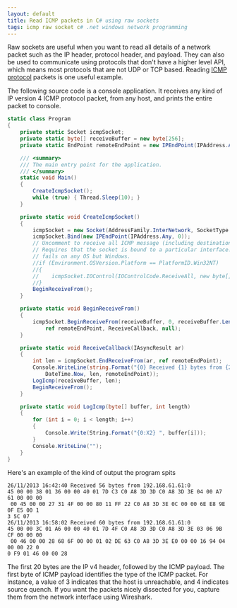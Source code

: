 ```yaml
---
layout: default
title: Read ICMP packets in C# using raw sockets
tags: icmp raw socket c# .net windows network programming
---
```


Raw sockets are useful when you want to read all details of a network packet such as the IP header, protocol header, and payload. They can also be used to communicate using protocols that don't have a higher level API, which means most protocols that are not UDP or TCP based. Reading [ICMP protocol](http://www.ietf.org/rfc/rfc792.txt) packets is one useful example.

The following source code is a console application. It receives any kind of IP version 4 ICMP protocol packet, from any host, and prints the entire packet to console.

```c#
static class Program
{
    private static Socket icmpSocket;
    private static byte[] receiveBuffer = new byte[256];
    private static EndPoint remoteEndPoint = new IPEndPoint(IPAddress.Any, 0);

    /// <summary>
    /// The main entry point for the application.
    /// </summary>
    static void Main()
    {
        CreateIcmpSocket();
        while (true) { Thread.Sleep(10); }
    }

    private static void CreateIcmpSocket()
    {
        icmpSocket = new Socket(AddressFamily.InterNetwork, SocketType.Raw, ProtocolType.Icmp);
        icmpSocket.Bind(new IPEndPoint(IPAddress.Any, 0));
        // Uncomment to receive all ICMP message (including destination unreachable).
        // Requires that the socket is bound to a particular interface. With mono,
        // fails on any OS but Windows.
        //if (Environment.OSVersion.Platform == PlatformID.Win32NT)
        //{
        //    icmpSocket.IOControl(IOControlCode.ReceiveAll, new byte[] { 1, 0, 0, 0 }, new byte[] { 1, 0, 0, 0 });
        //}
        BeginReceiveFrom();
    }

    private static void BeginReceiveFrom()
    {
        icmpSocket.BeginReceiveFrom(receiveBuffer, 0, receiveBuffer.Length, SocketFlags.None,
            ref remoteEndPoint, ReceiveCallback, null);
    }

    private static void ReceiveCallback(IAsyncResult ar)
    {
        int len = icmpSocket.EndReceiveFrom(ar, ref remoteEndPoint);
        Console.WriteLine(string.Format("{0} Received {1} bytes from {2}",
            DateTime.Now, len, remoteEndPoint));
        LogIcmp(receiveBuffer, len);
        BeginReceiveFrom();
    }

    private static void LogIcmp(byte[] buffer, int length)
    {
        for (int i = 0; i < length; i++)
        {
            Console.Write(String.Format("{0:X2} ", buffer[i]));
        }
        Console.WriteLine("");
    }
}
```

Here's an example of the kind of output the program spits

```text
26/11/2013 16:42:40 Received 56 bytes from 192.168.61.61:0
45 00 00 38 01 36 00 00 40 01 7D C3 C0 A8 3D 3D C0 A8 3D 3E 04 00 A7 61 00 00 00
 00 45 00 00 27 31 4F 00 00 80 11 FF 22 C0 A8 3D 3E 0C 00 00 6E E8 9E 0F E5 00 1
3 5C 07
26/11/2013 16:58:02 Received 60 bytes from 192.168.61.61:0
45 00 00 3C 01 A6 00 00 40 01 7D 4F C0 A8 3D 3D C0 A8 3D 3E 03 06 9B CF 00 00 00
 00 46 00 00 28 68 6F 00 00 01 02 DE 63 C0 A8 3D 3E E0 00 00 16 94 04 00 00 22 0
0 F9 01 46 00 00 28
```

The first 20 bytes are the IP v4 header, followed by the ICMP payload. The first byte of ICMP payload identifies the type of the ICMP packet. For instance, a value of 3 indicates that the host is unreachable, and 4 indicates source quench. If you want the packets nicely dissected for you, capture them from the network interface using Wireshark.
